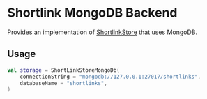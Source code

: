 # Shortlink MongoDB Backend

Provides an implementation of [ShortlinkStore](../shortlink-lib/src/main/kotlin/persistence/ShortLinkStore.kt) that uses
MongoDB.

## Usage

```kotlin
val storage = ShortLinkStoreMongoDb(
    connectionString = "mongodb://127.0.0.1:27017/shortlinks",
    databaseName = "shortlinks",
)
```
